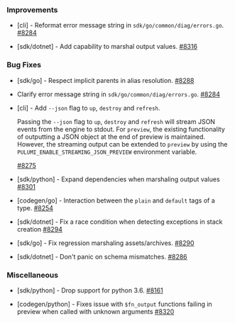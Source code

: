 ### Improvements

- [cli] - Reformat error message string in `sdk/go/common/diag/errors.go`.
  [#8284](https://github.com/pulumi/pulumi/pull/8284)

- [sdk/dotnet] - Add capability to marshal output values.
  [#8316](https://github.com/pulumi/pulumi/pull/8316)

### Bug Fixes

- [sdk/go] - Respect implicit parents in alias resolution.
  [#8288](https://github.com/pulumi/pulumi/pull/8288)

- Clarify error message string in `sdk/go/common/diag/errors.go`.
  [#8284](https://github.com/pulumi/pulumi/pull/8284)

- [cli] - Add `--json` flag to `up`, `destroy` and `refresh`.

  Passing the `--json` flag to `up`, `destroy` and `refresh` will stream JSON events from the engine to stdout.
  For `preview`, the existing functionality of outputting a JSON object at the end of preview is maintained.
  However, the streaming output can be extended to `preview` by using the `PULUMI_ENABLE_STREAMING_JSON_PREVIEW` environment variable.

  [#8275](https://github.com/pulumi/pulumi/pull/8275)
  
- [sdk/python] - Expand dependencies when marshaling output values
  [#8301](https://github.com/pulumi/pulumi/pull/8301)

- [codegen/go] - Interaction between the `plain` and `default` tags of a type.
  [#8254](https://github.com/pulumi/pulumi/pull/8254)

- [sdk/dotnet] - Fix a race condition when detecting exceptions in stack creation
  [#8294](https://github.com/pulumi/pulumi/pull/8294)

- [sdk/go] - Fix regression marshaling assets/archives.
  [#8290](https://github.com/pulumi/pulumi/pull/8290)

- [sdk/dotnet] - Don't panic on schema mismatches.
  [#8286](https://github.com/pulumi/pulumi/pull/8286)

### Miscellaneous

- [sdk/python] - Drop support for python 3.6.
  [#8161](https://github.com/pulumi/pulumi/pull/8161)

- [codegen/python] - Fixes issue with `$fn_output` functions failing in
  preview when called with unknown arguments
  [#8320](https://github.com/pulumi/pulumi/pull/8320)
